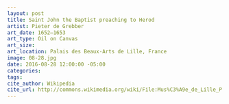 ```yaml
---
layout: post
title: Saint John the Baptist preaching to Herod
artist: Pieter de Grebber
art_date: 1652–1653
art_type: Oil on Canvas
art_size:
art_location: Palais des Beaux-Arts de Lille, France
image: 08-28.jpg
date: 2016-08-28 12:00:00 -05:00
categories:
tags:
cite_author: Wikipedia
cite_url: http://commons.wikimedia.org/wiki/File:Mus%C3%A9e_de_Lille_P._F._de_Grebber.jpg
---
```

